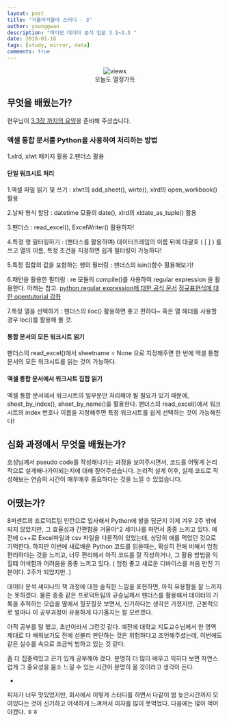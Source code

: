 ```yaml
---
layout: post
title: "거울아거울아 스터디 - 3"
author: younggwan
description: "파이썬 데이터 분석 입문 3.1~3.3 "
date: 2018-01-16
tags: [study, mirror, data]
comments: true
---
```

<center>
<figure>
<img src="/images/mirror-3-1.jpg" alt="views">
<figcaption>오늘도 열정가득</figcaption>
</figure>
</center>

## 무엇을 배웠는가?
현우님이 [3.3장 까지의 요약](https://github.com/henrykim1/analytics-with-python/blob/master/3%EC%9E%A5.ipynb)을 준비해 주셨습니다.

### 엑셀 통합 문서를 Python을 사용하여 처리하는 방법
1.xlrd, xlwt 패키지 활용
2.팬더스 활용

#### 단일 워크시트 처리
1.엑셀 파일 읽기 및 쓰기
: xlwt의 add_sheet(), wirte(), xlrd의 open_workbook() 활용

2.날짜 형식 할당
: datetime 모듈의 date(), xlrd의 xldate_as_tuple() 활용

3.팬더스
: read_excel(), ExcelWriter() 활용하자!

4.특정 행 필터링하기
: (팬더스를 활용하여) 데이터프레임의 이름 뒤에 대괄호 ( [ ] ) 를 쓰고 열의 이름, 특정 조건을 지정하면 쉽게 필터링이 가능하다!

5.특정 집합의 값을 포함하는 행의 필터링
: 팬더스의  isin()함수 활용해보기!

6.패턴을 활용한 필터링
: re 모듈의 compile()를 사용하여 regular expression 을 활용한다.
아래는 참고.
[python regular expression에 대한 공식 문서](https://docs.python.org/3/library/re.html?highlight=re#module-re)
[정규표현식에 대한 opentutorial 강좌](https://opentutorials.org/module/622/5143)

7.특정 열을 선택하기
: 팬더스의 iloc() 활용하면 좋고 편하다~ 혹은 열 헤더를 사용할 경우 loc()를 활용해 볼 것.

#### 통합 문서의 모든 워크시트 읽기
팬더스의 read_excel()에서 sheetname = None 으로 지정해주면 한 번에 엑셀 통합 문서의 모든 워크시트를 읽는 것이 가능하다.

#### 엑셀 통합 문서에서 워크시트 집합 읽기
엑셀 통합 문서에서 워크시트의 일부분만 처리해야 될 필요가 있기 때문에, sheet_by_index(), sheet_by_name()을 활용한다.
팬더스의 read_excel()에서 워크시트의 index 번호나 이름을 지정해주면 특정 워크시트를 쉽게 선택하는 것이 가능해진다!

## 심화 과정에서 무엇을 배웠는가?
호성님께서 pseudo code를 작성해나가는 과정을 보여주시면서, 코드를 어떻게 논리적으로 설계해나가야되는지에 대해 짚어주셨습니다. 논리적 설계 이후, 실제 코드로 작성해보는 연습의 시간이 매우매우 중요하다는 것을 느낄 수 있었습니다.

## 어땠는가?
8퍼센트의 프로덕트팀 인턴으로 입사해서 Python에 발을 담군지 이제 겨우 2주 밖에 되지 않았지만, 그 효율성과 간편함을 거울아^2 세미나를 하면서 종종 느끼고 있다. 예전에 c++로 Excel파일과 csv 파일을 다룬적이 있었는데, 상당히 애를 먹었던 것으로 기억한다. 하지만 이번에 새로배운 Python 코드를 읽을때는, 확실히 전에 비해서 엄청 편리하다는 것을 느끼고, 너무 편리해서 아직 코드를 잘 작성하거나, 그 활용 방법을 익힐떄 어색함과 어려움을 종종 느끼고 있다. ( 엄청 좋고 새로운 디바이스를 처음 만진 기분이다. 2주가 되었지만..)

데이터 분석 세미나의 책 과정에 대한 솔직한 느낌을 표현하면, 아직 유용함을 잘 느끼지는 못하겠다. 물론 종종 같은 프로덕트팀의 규승님께서 팬더스를 활용해서 데이터의 기록을 추적하는 모습을 옆에서 힐끗힐끗 보면서, 신기하다는 생각은 가졌지만, 근본적으로 얼마나 이 공부과정이 유용하게 다가올지는 잘 모르겠다.

아직 공부를 덜 했고, 초반이라서 그런것 같다. 예전에 대학교 지도교수님께서 한 영역 제대로 다 배워보기도 전에 섣불리 판단하는 것은 위험하다고 조언해주셨는데, 이번에도 같은 실수를 속으로 조금씩 범하고 있는 것 같다.

좀 더 집중력있고 끈기 있게 공부해야 겠다. 분명히 더 많이 배우고 익히다 보면 자연스럽게 그 중요성을 몸소 느낄 수 있는 시간이 분명히 올 것이라고 생각이 든다.

+

피자가 너무 맛있었지만, 회사에서 이렇게 스터디를 하면서 다같이 밤 늦은시간까지 모여있다는 것이 신기하고 어색하게 느껴져서 피자를 많이 못먹었다. 다음에는 많이 먹어야겠다. ㅎㅎ


